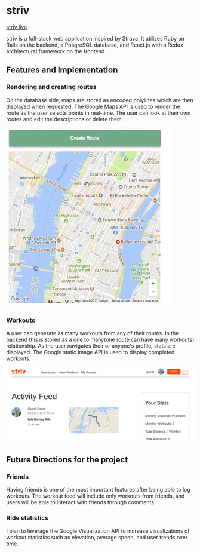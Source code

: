 # strīv


[strīv live](https://striv.herokuapp.com)

strīv is a full-stack web application inspired by Strava. It utilizes Ruby on Rails on the backend, a PosgreSQL database, and React.js with a Redux architectural framework on the frontend.

## Features and Implementation
### Rendering and creating routes

On the database side, maps are stored as encoded polylines which are then displayed when requested. The Google Maps API is used to render the route as the user selects points in real-time. The user can look at their own routes and edit the descriptions or delete them.

![New Route Sample](https://github.com/williamlemus/striv/blob/master/docs/images/NewRoute.gif "New Route Sample")

### Workouts
A user can generate as many workouts from any of their routes. In the backend this is stored as a one to many(one route can have many workouts) relationship. As the user navigates their or anyone's profile, stats are displayed. The Google static image API is used to display completed workouts.

![Workout Feed Sample](https://github.com/williamlemus/striv/blob/master/docs/images/ActivityFeed.png "Workout Feed Sample")

## Future Directions for the project

### Friends
Having friends is one of the most important features after being able to log workouts. The workout feed will include only workouts from friends, and users will be able to interact with friends through comments.

### Ride statistics
I plan to leverage the Google Visualization API to increase visualizations of workout statistics such as elevation, average speed, and user trends over time.
